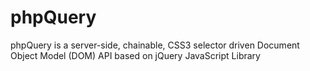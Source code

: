 # phpQuery
phpQuery is a server-side, chainable, CSS3 selector driven Document Object Model (DOM) API based on jQuery JavaScript Library
